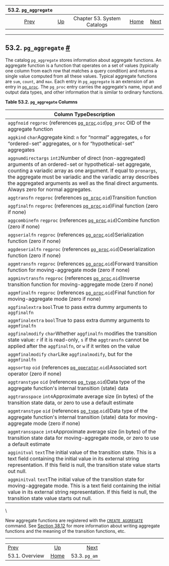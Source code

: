 <!--?xml version="1.0" encoding="UTF-8" standalone="no"?-->

|               53.2. `pg_aggregate`               |                                                   |                             |                                                       |                                           |
| :----------------------------------------------: | :------------------------------------------------ | :-------------------------: | ----------------------------------------------------: | ----------------------------------------: |
| [Prev](catalogs-overview.html "53.1. Overview")  | [Up](catalogs.html "Chapter 53. System Catalogs") | Chapter 53. System Catalogs | [Home](index.html "PostgreSQL 17devel Documentation") |  [Next](catalog-pg-am.html "53.3. pg_am") |

***

## 53.2. `pg_aggregate` [#](#CATALOG-PG-AGGREGATE)



The catalog `pg_aggregate` stores information about aggregate functions. An aggregate function is a function that operates on a set of values (typically one column from each row that matches a query condition) and returns a single value computed from all these values. Typical aggregate functions are `sum`, `count`, and `max`. Each entry in `pg_aggregate` is an extension of an entry in [`pg_proc`](catalog-pg-proc.html "53.39. pg_proc"). The `pg_proc` entry carries the aggregate's name, input and output data types, and other information that is similar to ordinary functions.

**Table 53.2. `pg_aggregate` Columns**

| Column TypeDescription                                                                                                                                                                                                                                                                                                                                      |
| ----------------------------------------------------------------------------------------------------------------------------------------------------------------------------------------------------------------------------------------------------------------------------------------------------------------------------------------------------------- |
| `aggfnoid` `regproc` (references [`pg_proc`](catalog-pg-proc.html "53.39. pg_proc").`oid`)`pg_proc` OID of the aggregate function                                                                                                                                                                                                                           |
| `aggkind` `char`Aggregate kind: `n` for “normal” aggregates, `o` for “ordered-set” aggregates, or `h` for “hypothetical-set” aggregates                                                                                                                                                                                                                     |
| `aggnumdirectargs` `int2`Number of direct (non-aggregated) arguments of an ordered-set or hypothetical-set aggregate, counting a variadic array as one argument. If equal to `pronargs`, the aggregate must be variadic and the variadic array describes the aggregated arguments as well as the final direct arguments. Always zero for normal aggregates. |
| `aggtransfn` `regproc` (references [`pg_proc`](catalog-pg-proc.html "53.39. pg_proc").`oid`)Transition function                                                                                                                                                                                                                                             |
| `aggfinalfn` `regproc` (references [`pg_proc`](catalog-pg-proc.html "53.39. pg_proc").`oid`)Final function (zero if none)                                                                                                                                                                                                                                   |
| `aggcombinefn` `regproc` (references [`pg_proc`](catalog-pg-proc.html "53.39. pg_proc").`oid`)Combine function (zero if none)                                                                                                                                                                                                                               |
| `aggserialfn` `regproc` (references [`pg_proc`](catalog-pg-proc.html "53.39. pg_proc").`oid`)Serialization function (zero if none)                                                                                                                                                                                                                          |
| `aggdeserialfn` `regproc` (references [`pg_proc`](catalog-pg-proc.html "53.39. pg_proc").`oid`)Deserialization function (zero if none)                                                                                                                                                                                                                      |
| `aggmtransfn` `regproc` (references [`pg_proc`](catalog-pg-proc.html "53.39. pg_proc").`oid`)Forward transition function for moving-aggregate mode (zero if none)                                                                                                                                                                                           |
| `aggminvtransfn` `regproc` (references [`pg_proc`](catalog-pg-proc.html "53.39. pg_proc").`oid`)Inverse transition function for moving-aggregate mode (zero if none)                                                                                                                                                                                        |
| `aggmfinalfn` `regproc` (references [`pg_proc`](catalog-pg-proc.html "53.39. pg_proc").`oid`)Final function for moving-aggregate mode (zero if none)                                                                                                                                                                                                        |
| `aggfinalextra` `bool`True to pass extra dummy arguments to `aggfinalfn`                                                                                                                                                                                                                                                                                    |
| `aggmfinalextra` `bool`True to pass extra dummy arguments to `aggmfinalfn`                                                                                                                                                                                                                                                                                  |
| `aggfinalmodify` `char`Whether `aggfinalfn` modifies the transition state value: `r` if it is read-only, `s` if the `aggtransfn` cannot be applied after the `aggfinalfn`, or `w` if it writes on the value                                                                                                                                                 |
| `aggmfinalmodify` `char`Like `aggfinalmodify`, but for the `aggmfinalfn`                                                                                                                                                                                                                                                                                    |
| `aggsortop` `oid` (references [`pg_operator`](catalog-pg-operator.html "53.34. pg_operator").`oid`)Associated sort operator (zero if none)                                                                                                                                                                                                                  |
| `aggtranstype` `oid` (references [`pg_type`](catalog-pg-type.html "53.64. pg_type").`oid`)Data type of the aggregate function's internal transition (state) data                                                                                                                                                                                            |
| `aggtransspace` `int4`Approximate average size (in bytes) of the transition state data, or zero to use a default estimate                                                                                                                                                                                                                                   |
| `aggmtranstype` `oid` (references [`pg_type`](catalog-pg-type.html "53.64. pg_type").`oid`)Data type of the aggregate function's internal transition (state) data for moving-aggregate mode (zero if none)                                                                                                                                                  |
| `aggmtransspace` `int4`Approximate average size (in bytes) of the transition state data for moving-aggregate mode, or zero to use a default estimate                                                                                                                                                                                                        |
| `agginitval` `text`The initial value of the transition state. This is a text field containing the initial value in its external string representation. If this field is null, the transition state value starts out null.                                                                                                                                   |
| `aggminitval` `text`The initial value of the transition state for moving-aggregate mode. This is a text field containing the initial value in its external string representation. If this field is null, the transition state value starts out null.                                                                                                        |

\


New aggregate functions are registered with the [`CREATE AGGREGATE`](sql-createaggregate.html "CREATE AGGREGATE") command. See [Section 38.12](xaggr.html "38.12. User-Defined Aggregates") for more information about writing aggregate functions and the meaning of the transition functions, etc.

***

|                                                  |                                                       |                                           |
| :----------------------------------------------- | :---------------------------------------------------: | ----------------------------------------: |
| [Prev](catalogs-overview.html "53.1. Overview")  |   [Up](catalogs.html "Chapter 53. System Catalogs")   |  [Next](catalog-pg-am.html "53.3. pg_am") |
| 53.1. Overview                                   | [Home](index.html "PostgreSQL 17devel Documentation") |                             53.3. `pg_am` |
